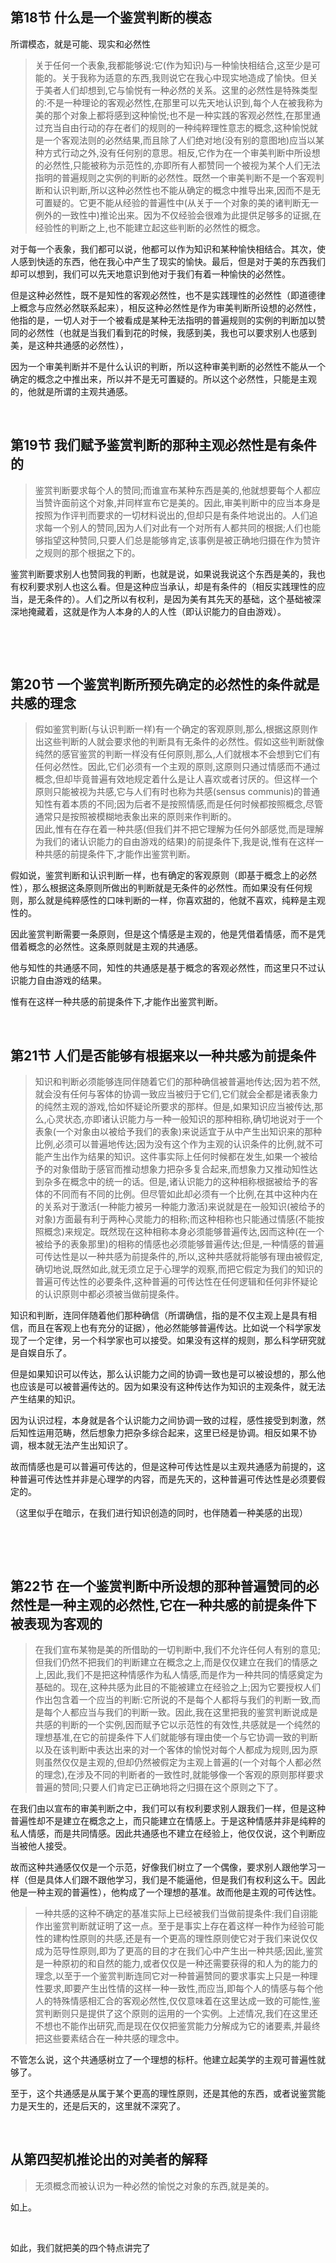 <h2><b>第18节 什么是一个鉴赏判断的模态</b></h2><p>所谓模态，就是可能、现实和必然性</p><blockquote>关于任何一个表象,我都能够说:它(作为知识)与一种愉快相结合,这至少是可能的。关于我称为适意的东西,我则说它在我心中现实地造成了愉快。但关于美者人们却想到,它与愉悦有一种必然的关系。这里的必然性是特殊类型的:不是一种理论的客观必然性,在那里可以先天地认识到,每个人在被我称为美的那个对象上都将感到这种愉悦;也不是一种实践的客观必然性,在那里通过充当自由行动的存在者们的规则的一种纯粹理性意志的概念,这种愉悦就是一个客观法则的必然结果,而且除了人们绝对地(没有别的意图地)应当以某种方式行动之外,没有任何别的意思。相反,它作为在一个审美判断中所设想的必然性,只能被称为示范性的,亦即所有人都赞同一个被视为某个人们无法指明的普遍规则之实例的判断的必然性。既然一个审美判断不是一个客观判断和认识判断,所以这种必然性也不能从确定的概念中推导出来,因而不是无可置疑的。它更不能从经验的普遍性中(从关于一个对象的美的诸判断无一例外的一致性中)推论出来。因为不仅经验会很难为此提供足够多的证据,在经验性的判断之上,也不能建立起这些判断的必然性的概念。</blockquote><p>对于每一个表象，我们都可以说，他都可以作为知识和某种愉快相结合。其次，使人感到快适的东西，他在我心中产生了现实的愉快。最后，但是对于美的东西我们却可以想到，我们可以先天地意识到他对于我们有着一种愉快的必然性。</p><p>但是这种必然性，既不是知性的客观必然性，也不是实践理性的必然性（即道德律上概念与应然必然联系起来），相反这种必然性是作为审美判断所设想的必然性，他指的是，一切人对于一个被看成是某种无法指明的普遍规则的实例的判断加以赞同的必然性（也就是当我们看到花的时候，我感到美，我也可以要求别人也感到美，是这种共通感的必然性），</p><p>因为一个审美判断并不是什么认识的判断，所以这种审美判断的必然性不能从一个确定的概念之中推出来，所以并不是无可置疑的。所以这个必然性，只能是主观的，他就是所谓的主观共通感。</p><p><br></p><h2>第19节 我们赋予鉴赏判断的那种主观必然性是有条件的</h2><blockquote>鉴赏判断要求每个人的赞同;而谁宣布某种东西是美的,他就想要每个人都应当赞许面前这个对象,并同样宣布它是美的。因此,审美判断中的应当本身是按照为作评判而要求的一切材料说出的,但却只是有条件地说出的。人们追求每一个别人的赞同,因为人们对此有一个对所有人都共同的根据;人们也能够指望这种赞同,只要人们总是能够肯定,该事例是被正确地归摄在作为赞许之规则的那个根据之下的。</blockquote><p>鉴赏判断要求别人也赞同我的判断，也就是说，如果说我说这个东西是美的，我也有权利要求别人也这么看。但是这种应当承认，却是有条件的（相反实践理性的应当，是无条件的）。人们之所以有权利，是因为美有其先天的基础，这个基础被深深地掩藏着，这就是作为人本身的人的人性（即认识能力的自由游戏）。</p><p><br></p><p><br></p><h2>第20节 一个鉴赏判断所预先确定的必然性的条件就是共感的理念</h2><blockquote>假如鉴赏判断(与认识判断一样)有一个确定的客观原则,那么,根据这原则作出这些判断的人就会要求他的判断具有无条件的必然性。假如这些判断就像纯然的感官鉴赏的判断一样没有任何原则,那么,人们就根本不会想到它们有任何必然性。因此,它们必须有一个主观的原则,这原则只通过情感而不通过概念,但却毕竟普遍有效地规定着什么是让人喜欢或者讨厌的。但这样一个原则只能被视为共感,它与人们有时也称为共感(sensus communis)的普通知性有着本质的不同;因为后者不是按照情感,而是任何时候都按照概念,尽管通常只是按照被模糊地表象出来的原则来作判断的。<br>因此,惟有在存在着一种共感(但我们并不把它理解为任何外部感觉,而是理解为我们的诸认识能力的自由游戏的结果)的前提条件下,我是说,惟有在这样一种共感的前提条件下,才能作出鉴赏判断。</blockquote><p>假如说，鉴赏判断和认识判断一样，也有确定的客观原则（即基于概念上的必然性），那么根据这条原则所做出的判断就是无条件的必然性。而如果没有任何规则，那么就是纯粹感性的口味判断的一样，你喜欢甜的，他就不喜欢，纯粹是主观性的。</p><p>因此鉴赏判断需要一条原则，但是这个情感是主观的，他是凭借着情感，而不是凭借着概念的必然性。这条原则就是主观的共通感。</p><p>他与知性的共通感不同，知性的共通感是基于概念的客观必然性，而这里只不过认识能力自由游戏的结果。</p><p>惟有在这样一种共感的前提条件下,才能作出鉴赏判断。</p><p><br></p><h2>第21节 人们是否能够有根据来以一种共感为前提条件</h2><blockquote>知识和判断必须能够连同伴随着它们的那种确信被普遍地传达;因为若不然,就会没有任何与客体的协调一致应当被归于它们,它们就会全都是诸表象力的纯然主观的游戏,恰如怀疑论所要求的那样。但是,如果知识应当被传达,那么,心灵状态,亦即诸认识能力与一种一般知识的那种相称,确切地说对于一个表象(一个对象由以被给予我们的表象)来说适宜于从中产生出知识来的那种比例,必须可以普遍地传达;因为没有这个作为主观的认识条件的比例,就不可能产生出作为结果的知识。这件事实际上任何时候都在发生,如果一个被给予的对象借助于感官而推动想象力把杂多复合起来,而想象力又推动知性达到杂多在概念中的统一的话。但是,诸认识能力的这种相称根据被给予的客体的不同而有不同的比例。但尽管如此却必须有一个比例,在其中这种内在的关系对于激活(一种能力被另一种能力激活)来说就是在一般知识(被给予的对象)方面最有利于两种心灵能力的相称;而这种相称也只能通过情感(不能按照概念)来规定。既然现在这种相称本身必须能够普遍传达,因而这种(在一个被给予的表象那里)的相称的情感也必须能够普遍传达;但是,一种情感的普遍可传达性是以一种共感为前提条件的,所以,这种共感就将能够有理由被假定,确切地说,既然如此,就无须立足于心理学的观察,而把它假定为我们的知识的普遍可传达性的必要条件,这种普遍的可传达性在任何逻辑和任何非怀疑论的认识原则中都必须被当做前提条件。</blockquote><p>知识和判断，连同伴随着他们那种确信（所谓确信，指的是不仅主观上是具有相信，而且在客观上也有充分的证据），他必然能够普遍传达。比如说一个科学家发现了一个定律，另一个科学家也可以接受。如果没有这样的规则，那么科学研究就是自娱自乐了。</p><p>但是如果知识可以传达，那么认识能力之间的协调一致也是可以被设想的，那么他也应该是可以被普遍传达的。因为如果没有这种传达作为知识的主观条件，就无法产生结果的知识。</p><p>因为认识过程，本身就是各个认识能力之间协调一致的过程，感性接受到刺激，然后知性运用范畴，然后想象力把杂多综合起来，这里已经是协调。相反如果不协调，根本就无法产生出知识了。</p><p>故而情感也是可以普遍可传达的，但是这种可传达性是以主观共通感为前提的，这种普遍可传达性并非是心理学的内容，而是先天的，这种普遍可传达性是必须要假定的。</p><p>（这里似乎在暗示，在我们进行知识创造的同时，也伴随着一种美感的出现）</p><p><br></p><p><br></p><h2><b>第22节 在一个鉴赏判断中所设想的那种普遍赞同的必然性是一种主观的必然性,它在一种共感的前提条件下被表现为客观的</b></h2><blockquote>在我们宣布某物是美的所借助的一切判断中,我们不允许任何人有别的意见;但我们仍然不把我们的判断建立在概念之上,而是仅仅建立在我们的情感之上,因此,我们不是把这种情感作为私人情感,而是作为一种共同的情感奠定为基础的。现在,这种共感为此目的不能被建立在经验之上;因为它要授权人们作出包含着一个应当的判断:它所说的不是每个人都将与我们的判断一致,而是每个人都应当与我们的判断一致。因此,我在这里把我的鉴赏判断说成是共感的判断的一个实例,因而赋予它以示范性的有效性,共感就是一个纯然的理想基准,在它的前提条件下人们就能够有理由使一个与它协调一致的判断以及在该判断中表达出来的对一个客体的愉悦对每个人都成为规则,因为原则虽然仅仅是主观的,但却仍然被假定为主观上普遍的(一个对每个人都必然的理念),在涉及不同的判断者的一致性时,就能够像一个客观的原则那样要求普遍的赞同;只要人们肯定已正确地将之归摄在这个原则之下了。</blockquote><p>在我们由以宣布的审美判断之中，我们可以有权利要求别人跟我们一样，但是这种普遍性却不是建立在概念之上，而只能建立在情感上。于是这种情感并非是纯粹的私人情感，而是共同情感。因此共通感也不建立在经验上，他仅仅说，这个判断应当被他人接受。</p><p>故而这种共通感仅仅是一个示范，好像我们树立了一个偶像，要求别人跟他学习一样（但是具体人们跟不跟他学习，我们是不能逼他，但是我们有权利这么干。因此他是一种主观的普遍性），他构成了一个理想的基准。故而他是主观的可传达性。</p><blockquote>一种共感的这种不确定的基准实际上已经被我们当做前提条件:我们自诩能作出鉴赏判断就证明了这一点。至于是事实上存在着这样一种作为经验可能性的建构性原则的共感,还是有一个更高的理性原则使它对于我们来说仅仅成为范导性原则,即为了更高的目的才在我们心中产生出一种共感;因此,鉴赏是一种原初的和自然的能力,或者仅仅是一种还需要获得的和人为的能力的理念,以至于一个鉴赏判断连同它对一种普遍赞同的要求事实上只是一种理性要求,即要产生出性情的这样一种一致性,而应当,即每个人的情感与每个他人的特殊情感相汇合的客观必然性,仅仅意味着在这里达成一致的可能性,鉴赏判断则只是提供了这个原则的运用的一个实例。上述情况,我们在这里还不想也不能作出研究,而是现在仅仅把鉴赏能力分解成为它的诸要素,并最终把这些要素结合在一种共感的理念中。</blockquote><p>不管怎么说，这个共通感树立了一个理想的标杆。他建立起美学的主观可普遍性就够了。</p><p>至于，这个共通感是从属于某个更高的理性原则，还是其他的东西，或者说鉴赏能力是天生的，还是后天的，这里就不深究了。</p><p><br></p><h2>从第四契机推论出的对美者的解释</h2><blockquote>无须概念而被认识为一种必然的愉悦之对象的东西,就是美的。</blockquote><p>如上。</p><p><br></p><p>如此，我们就把美的四个特点讲完了</p>